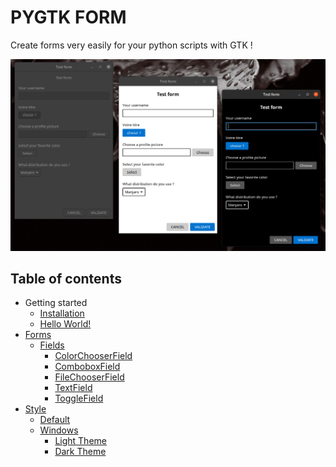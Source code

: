 # PYGTK FORM
Create forms very easily for your python scripts with GTK ! 

![pygtk_form demo](https://github.com/cestoliv/pygtk_form/blob/main/images/presentation.png)

## Table of contents
- Getting started
  * [Installation](installation.md)
  * [Hello World!](hello_world.md)
- [Forms](forms/index.md)
  * [Fields](forms/fields.md)
    + [ColorChooserField](forms/fields.md#colorchooserfield)
    + [ComboboxField](forms/fields.md#comboboxfield)
    + [FileChooserField](forms/fields.md#filechooserfield)
    + [TextField](forms/fields.md#textfield)
    + [ToggleField](forms/fields.md#togglefield)
- [Style](style/index.md)
  * [Default](style/index.md#default)
  * [Windows](style/index.md#windows)
    + [Light Theme](style/index.md#windows_light)
    + [Dark Theme](style/index.md#windows_dark)
